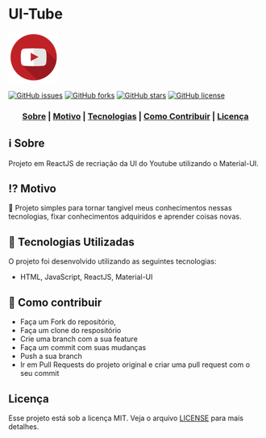 # UI-Tube

![](./src/assets/images/logo.png)

[![GitHub issues](https://img.shields.io/github/issues/HigorMoroni/iu-tube?color=c4302b&style=for-the-badge)](https://github.com/HigorMoroni/iu-tube/issues) [![GitHub forks](https://img.shields.io/github/forks/HigorMoroni/iu-tube?color=c4302b&style=for-the-badge)](https://github.com/HigorMoroni/iu-tube/network) [![GitHub stars](https://img.shields.io/github/stars/HigorMoroni/iu-tube?color=c4302b&style=for-the-badge)](https://github.com/HigorMoroni/iu-tube/stargazers)  [![GitHub license](https://img.shields.io/github/license/HigorMoroni/iu-tube?color=c4302b&style=for-the-badge)](https://github.com/HigorMoroni/iu-tube/blob/master/LICENSE)

<h3 align="center">  
  <a href="#information_source-sobre">Sobre</a> |
  <a href="#interrobang-motivo">Motivo</a> | 
  <a href="#rocket-tecnologias-utilizadas">Tecnologias</a> | 
  <a href="#link-como-contribuir">Como Contribuir</a> | 
  <a href="#licença">Licença</a> 
</h3>

## :information_source: Sobre

Projeto em ReactJS de recriação da UI do Youtube utilizando o Material-UI.

## :interrobang: Motivo

:rocket: Projeto simples para tornar tangivel meus conhecimentos nessas tecnologias, fixar conhecimentos adquiridos e aprender coisas novas.

## :rocket: Tecnologias Utilizadas

O projeto foi desenvolvido utilizando as seguintes tecnologias:

- HTML, JavaScript, ReactJS, Material-UI

## :link: Como contribuir

- Faça um Fork do repositório,
- Faça um clone do respositório
- Crie uma branch com a sua feature
- Faça um commit com suas mudanças
- Push a sua branch
- Ir em Pull Requests do projeto original e criar uma pull request com o seu commit

## Licença
Esse projeto está sob a licença MIT. Veja o arquivo [LICENSE](LICENSE) para mais detalhes.
